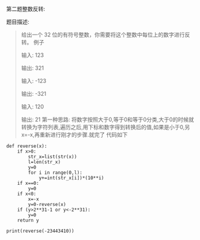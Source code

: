 第二题整数反转:

题目描述:

> 给出一个 32 位的有符号整数，你需要将这个整数中每位上的数字进行反转。
> 例子
> 
> 输入: 123
> 
> 输出: 321
> 
> 输入: -123
> 
> 输出: -321
> 
> 输入: 120
> 
> 输出: 21
第一种思路:
将数字按照大于0,等于0和等于0分类,大于0的时候就转换为字符列表,遍历之后,用下标和数字得到转换后的值,如果是小于0,另x=-x,再重新进行刚才的步骤.就完了
代码如下
```
def reverse(x):
    if x>0:
        str_x=list(str(x))
        l=len(str_x)
        y=0
        for i in range(0,l):
            y+=int(str_x[i])*(10**i)
    if x==0:
        y=0
    if x<0:
        x=-x
        y=0-reverse(x)
    if (y>2**31-1 or y<-2**31):
        y=0
    return y

print(reverse(-23443410))
```